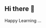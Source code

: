 ## Hi there 👋
Happy Learning ...
<!--
**Sendhil0kumar/Sendhil0kumar** is a ✨ _special_ ✨ repository because its `README.md` (this file) appears on your GitHub profile.

Here are some ideas to get you started:

- 🔭 I’m currently working on Startup project, Business Analytics...
- 🌱 I’m currently learning MSc in Business Analytics and entreprenuership...
- 👯 I’m looking to collaborate on Learning and development, Data Visualization, Business analytics, innovative ideas, entreprenuership and start ups...
- 🤔 I’m looking for help with Learning and development, Data Visualization, Business analytics, innovative ideas, entreprenuership and start ups...
- 💬 Ask me about Learning and development, Finance and Accounting, Carrom ...
- 📫 How to reach me: 🌐 LinkedIn: linkedin.com/in/sendhil0kumar ...
- 😄 Pronouns: He/Him...
- ⚡ Fun fact: Building a startup to promote the game of Carrom nationally and internationally ...
-->
